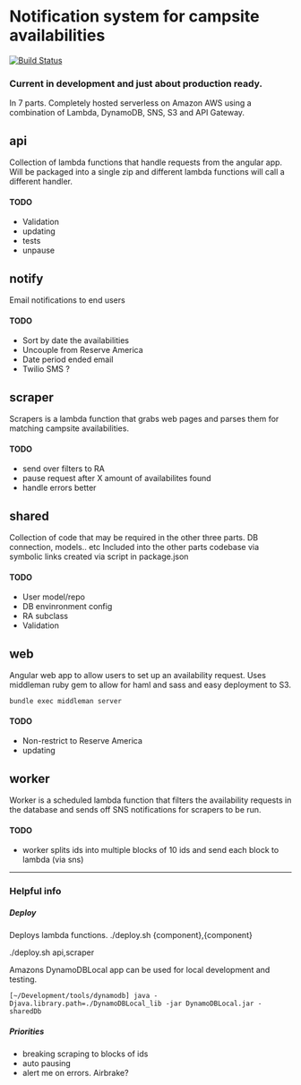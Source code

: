 # Notification system for campsite availabilities

[![Build Status](https://travis-ci.org/tiwatson/wandering-labs-availability-2.svg?branch=master)](https://travis-ci.org/tiwatson/wandering-labs-availability-2)

### Current in development and just about production ready.

In 7 parts. Completely hosted serverless on Amazon AWS using a combination of Lambda, DynamoDB, SNS, S3 and API Gateway.

## api

Collection of lambda functions that handle requests from the angular app. Will be packaged into a single zip and different lambda functions will call a different handler.

#### TODO
- Validation
- updating
- tests
- unpause

## notify

Email notifications to end users

#### TODO
- Sort by date the availabilities
- Uncouple from Reserve America
- Date period ended email
- Twilio SMS ?

## scraper

Scrapers is a lambda function that grabs web pages and parses them for matching campsite availabilities.

#### TODO
- send over filters to RA
- pause request after X amount of availabilites found
- handle errors better

## shared

Collection of code that may be required in the other three parts. DB connection, models.. etc
Included into the other parts codebase via symbolic links created via script in package.json

#### TODO
- User model/repo
- DB envinronment config
- RA subclass
- Validation

## web

Angular web app to allow users to set up an availability request.
Uses middleman ruby gem to allow for haml and sass and easy deployment to S3.

`bundle exec middleman server`

#### TODO
- Non-restrict to Reserve America
- updating

## worker

Worker is a scheduled lambda function that filters the availability requests in the database and sends off SNS notifications for scrapers to be run.

#### TODO
- worker splits ids into multiple blocks of 10 ids and send each block to lambda (via sns)


***

### Helpful info


##### Deploy

Deploys lambda functions.
./deploy.sh {component},{component}

./deploy.sh api,scraper


Amazons DynamoDBLocal app can be used for local development and testing.
```
[~/Development/tools/dynamodb] java -Djava.library.path=./DynamoDBLocal_lib -jar DynamoDBLocal.jar -sharedDb
```


##### Priorities

- breaking scraping to blocks of ids
- auto pausing
- alert me on errors. Airbrake?
